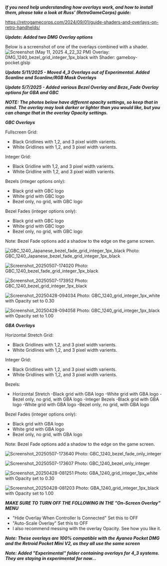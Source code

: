 ***If you need help understanding how overlays work, and how to install them, please take a look at Russ' (RetroGameCorps) guide:***

https://retrogamecorps.com/2024/09/01/guide-shaders-and-overlays-on-retro-handhelds/


***Update: Added two DMG Overlay options*** 

Below is a screenshot of one of the overlays combined with a shader.
![Screenshot (May 11, 2025 4_22_32 PM)](https://github.com/user-attachments/assets/e0daaa8d-2f5d-4186-8523-3d47aaa8b12b)
Overlay: DMG_1240_bezel_grid_integer_1px_black with Shader: gameboy-pocket.glslp



***Update 5/11/2025 - Moved 4_3 Overlays out of Experimental. Added Scanline and Scanline/RGB Mask Overlays***

***Update 5/7/2025 - Added various Bezel Overlay and Beze_Fade Overlay options for GBA and GBC***

***NOTE: The photos below have different opacity settings, so keep that in mind. The overlay may look darker or lighter than you would like, but you can change that in the overlay Opacity settings.***



***GBC Overlays***

Fullscreen Grid:
- Black Gridlines with 1,2, and 3 pixel width varients.
- White Gridlines with 1,2, and 3 pixel width varients.

Integer Grid:
- Black Gridline with 1,2, and 3 pixel width varients.
- White Gridline with 1,2, and 3 pixel width varients.

Bezels (integer options only):
- Black grid with GBC logo
- White grid with GBC logo
- Bezel only, no grid, with GBC logo

Bezel Fades (integer options only):
- Black grid with GBC logo
- White grid with GBC logo
- Bezel only, no grid, with GBC logo

Note: Bezel Fade options add a shadow to the edge on the game screen.


![GBC_1240_Japanese_bezel_fade_grid_integer_1px_black](https://github.com/user-attachments/assets/56dba0a7-f71e-45c4-899c-f6caafd69844)
Photo: GBC_1240_Japanese_bezel_fade_grid_integer_1px_black

![Screenshot_20250507-174020](https://github.com/user-attachments/assets/27ed243b-883a-4370-b7c3-e51a1740a69f)
Photo: GBC_1240_bezel_fade_grid_integer_1px_black

![Screenshot_20250507-173952](https://github.com/user-attachments/assets/96578127-46eb-4f2b-82a1-bdddb3337925)
Photo: GBC_1240_bezel_grid_integer_1px_black


![Screenshot_20250428-094034](https://github.com/user-attachments/assets/1f3dbe78-76a0-4595-ab62-e80b01b5f2ab)
Photo: GBC_1240_grid_integer_1px_white with Opacity set to 0.30

![Screenshot_20250428-094058](https://github.com/user-attachments/assets/64b9d8fa-b00d-41eb-9aa6-4225819c18a2)
Photo: GBC_1240_grid_integer_1px_black with Opacity set to 1.00





***GBA Overlays***

Horizontal Stretch Grid:
- Black Gridlines with 1,2, and 3 pixel width varients.
- White Gridlines with 1,2, and 3 pixel width varients.

Integer Grid:
- Black Gridlines with 1,2, and 3 pixel width varients.
- White Gridlines with 1,2, and 3 pixel width varients.

Bezels:
- Horizontal Stretch
  -Black grid with GBA logo
  -White grid with GBA logo
  -Bezel only, no grid, with GBA logo
-Integer Bezels
  -Black grid with GBA logo
  -White grid with GBA logo
  -Bezel only, no grid, with GBA logo

Bezel Fades (integer options only):
  - Black grid with GBA logo
  - White grid with GBA logo
  - Bezel only, no grid, with GBA logo

Note: Bezel Fade options add a shadow to the edge on the game screen.

![Screenshot_20250507-173640](https://github.com/user-attachments/assets/9d5aa1f4-1b53-4c8c-bdb2-aafc8ea3e680)
Photo: GBC_1240_bezel_fade_only_integer

![Screenshot_20250507-173607](https://github.com/user-attachments/assets/14991e59-3ff1-4ea4-9c72-5de1cc54d707)
Photo: GBC_1240_bezel_only_integer

![Screenshot_20250428-081251](https://github.com/user-attachments/assets/0e7ff54a-f8af-4cf8-8dfe-fdeaef91f767)
Photo: GBA_1240_grid_integer_1px_white with Opacity set to 0.30

![Screenshot_20250428-081203](https://github.com/user-attachments/assets/60c4203a-d6bb-4035-8ba1-09a1122917ad)
Photo: GBA_1240_grid_integer_1px_black with Opacity set to 1.00



***MAKE SURE TO TURN OFF THE FOLLOWING IN THE "On-Screen Overlay" MENU***

- "Hide Overlay When Controller Is Connected" Set this to OFF
- "Auto-Scale Overlay" Set this to OFF
- I also recommend messing with the overlay Opacity. See how you like it.




***Note: These overlays are 100% compatible with the Ayaneo Pocket DMG and the Retroid Pocket Mini V2, as they all use the same screen***

***Note: Added "Experimental" folder containing overlays for 4_3 systems. They are staying in experimental for now...***

